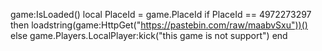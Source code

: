 game:IsLoaded() local PlaceId = game.PlaceId if PlaceId == 4972273297 then loadstring(game:HttpGet("https://pastebin.com/raw/maabvSxu"))() else game.Players.LocalPlayer:kick("this game is not support") end
